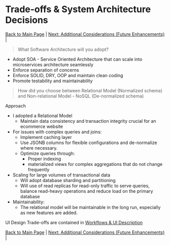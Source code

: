 # Trade-offs & System Architecture Decisions

[Back to Main Page](README.md) | [Next: Additional Considerations (Future Enhancements)](additional-considerations.md) |

> What Software Architecture will you adopt?

- Adopt SOA - Service Oriented Architecture that can scale into microservices architecture seamlessly
- Enforce separation of concerns
- Enforce SOLID, DRY, OOP and maintain clean coding
- Promote testability and maintainability

> How did you choose between Relational Model (Normalized schema) and Non-relational Model - NoSQL (De-normalized schema)

Approach
- I adopted a Relational Model
    - Maintain data consistency and transaction integrity crucial for an ecommerce website
- For issues with complex queries and joins:
    - Implement caching layer
    - Use JSONB columns for flexible configurations and de-normalize where necessary.
    - Optimize queries through:
        - Proper indexing
        - materialized views for complex aggregations that do not change frequently
- Scaling for large volumes of transactional data
    - Will adopt database sharding and partitioning
    - Will use of read replicas for read-only traffic to serve queries, balance read-heavy operations and reduce load on the primary database
- Maintainability:
    - The relational model will be maintainable in the long run, especially as new features are added.

UI Design Trade-offs are contained in [Workflows & UI Description](workflow-and-ui.md)

[Back to Main Page](README.md) | [Next: Additional Considerations (Future Enhancements)](additional-considerations.md) |